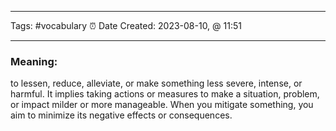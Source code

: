 ------------------------- 
Tags: #vocabulary 
⏰ Date Created:  2023-08-10, @ 11:51

---
### Meaning: 
to lessen, reduce, alleviate, or make something less severe, intense, or harmful. It implies taking actions or measures to make a situation, problem, or impact milder or more manageable. When you mitigate something, you aim to minimize its negative effects or consequences.

